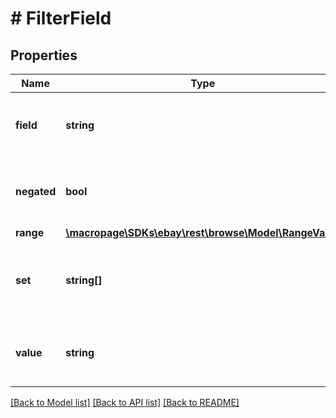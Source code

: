# # FilterField

## Properties

Name | Type | Description | Notes
------------ | ------------- | ------------- | -------------
**field** | **string** | Provides a way to specify the field for the filter. | [optional] 
**negated** | **bool** | Note: Currently this filter is not supported. | [optional] 
**range** | [**\macropage\SDKs\ebay\rest\browse\Model\RangeValue**](RangeValue.md) |  | [optional] 
**set** | **string[]** | Provides a way to specify a &amp;quot;list of values&amp;quot; for the filter. | [optional] 
**value** | **string** | Provides a way to specify the value of the field. | [optional] 

[[Back to Model list]](../../README.md#documentation-for-models) [[Back to API list]](../../README.md#documentation-for-api-endpoints) [[Back to README]](../../README.md)


